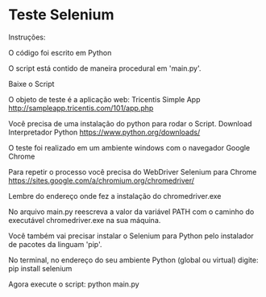# Teste Selenium

Instruções:

O código foi escrito em Python

O script está contido de maneira procedural em 'main.py'.

Baixe o Script

O objeto de teste é a aplicação web: Tricentis Simple App http://sampleapp.tricentis.com/101/app.php

Você precisa de uma instalação do python para rodar o Script. Download Interpretador Python https://www.python.org/downloads/

O teste foi realizado em um ambiente windows com o navegador Google Chrome

Para repetir o processo você precisa do WebDriver Selenium para Chrome https://sites.google.com/a/chromium.org/chromedriver/

Lembre do endereço onde fez a instalação do chromedriver.exe

No arquivo main.py reescreva a valor da variável PATH com o caminho do executável chromedriver.exe na sua máquina. 

Você também vai precisar instalar o Selenium para Python pelo instalador de pacotes da linguam 'pip'.

No terminal, no endereço do seu ambiente Python (global ou virtual) digite: pip install selenium

Agora execute o script: python main.py

